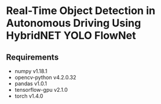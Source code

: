 # Real-Time Object Detection in Autonomous Driving Using HybridNET YOLO FlowNet

## Requirements
 - numpy v1.18.1
 - opencv-python v4.2.0.32
 - pandas v1.0.1
 - tensorflow-gpu v2.1.0
 - torch v1.4.0
